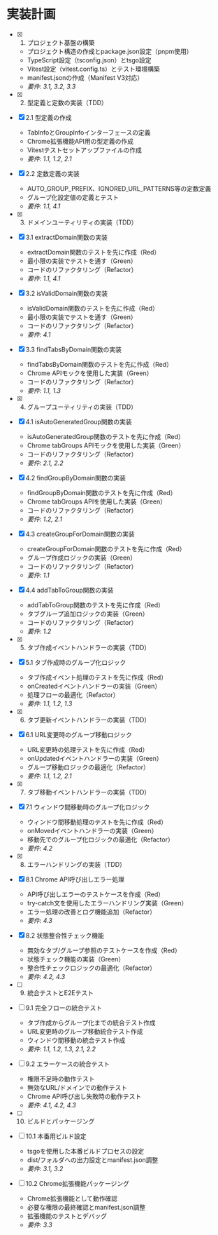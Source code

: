 # 実装計画

- [x] 1. プロジェクト基盤の構築
  - プロジェクト構造の作成とpackage.json設定（pnpm使用）
  - TypeScript設定（tsconfig.json）とtsgo設定
  - Vitest設定（vitest.config.ts）とテスト環境構築
  - manifest.jsonの作成（Manifest V3対応）
  - _要件: 3.1, 3.2, 3.3_

- [x] 2. 型定義と定数の実装（TDD）
- [x] 2.1 型定義の作成
  - TabInfoとGroupInfoインターフェースの定義
  - Chrome拡張機能API用の型定義の作成
  - Vitestテストセットアップファイルの作成
  - _要件: 1.1, 1.2, 2.1_

- [x] 2.2 定数定義の実装
  - AUTO_GROUP_PREFIX、IGNORED_URL_PATTERNS等の定数定義
  - グループ化設定値の定義とテスト
  - _要件: 1.1, 4.1_

- [x] 3. ドメインユーティリティの実装（TDD）
- [x] 3.1 extractDomain関数の実装
  - extractDomain関数のテストを先に作成（Red）
  - 最小限の実装でテストを通す（Green）
  - コードのリファクタリング（Refactor）
  - _要件: 1.1, 4.1_

- [x] 3.2 isValidDomain関数の実装
  - isValidDomain関数のテストを先に作成（Red）
  - 最小限の実装でテストを通す（Green）
  - コードのリファクタリング（Refactor）
  - _要件: 4.1_

- [x] 3.3 findTabsByDomain関数の実装
  - findTabsByDomain関数のテストを先に作成（Red）
  - Chrome APIモックを使用した実装（Green）
  - コードのリファクタリング（Refactor）
  - _要件: 1.1, 1.3_

- [x] 4. グループユーティリティの実装（TDD）
- [x] 4.1 isAutoGeneratedGroup関数の実装
  - isAutoGeneratedGroup関数のテストを先に作成（Red）
  - Chrome tabGroups APIモックを使用した実装（Green）
  - コードのリファクタリング（Refactor）
  - _要件: 2.1, 2.2_

- [x] 4.2 findGroupByDomain関数の実装
  - findGroupByDomain関数のテストを先に作成（Red）
  - Chrome tabGroups APIを使用した実装（Green）
  - コードのリファクタリング（Refactor）
  - _要件: 1.2, 2.1_

- [x] 4.3 createGroupForDomain関数の実装
  - createGroupForDomain関数のテストを先に作成（Red）
  - グループ作成ロジックの実装（Green）
  - コードのリファクタリング（Refactor）
  - _要件: 1.1_

- [x] 4.4 addTabToGroup関数の実装
  - addTabToGroup関数のテストを先に作成（Red）
  - タブグループ追加ロジックの実装（Green）
  - コードのリファクタリング（Refactor）
  - _要件: 1.2_

- [x] 5. タブ作成イベントハンドラーの実装（TDD）
- [x] 5.1 タブ作成時のグループ化ロジック
  - タブ作成イベント処理のテストを先に作成（Red）
  - onCreatedイベントハンドラーの実装（Green）
  - 処理フローの最適化（Refactor）
  - _要件: 1.1, 1.2, 1.3_

- [x] 6. タブ更新イベントハンドラーの実装（TDD）
- [x] 6.1 URL変更時のグループ移動ロジック
  - URL変更時の処理テストを先に作成（Red）
  - onUpdatedイベントハンドラーの実装（Green）
  - グループ移動ロジックの最適化（Refactor）
  - _要件: 1.1, 1.2, 2.1_

- [x] 7. タブ移動イベントハンドラーの実装（TDD）
- [x] 7.1 ウィンドウ間移動時のグループ化ロジック
  - ウィンドウ間移動処理のテストを先に作成（Red）
  - onMovedイベントハンドラーの実装（Green）
  - 移動先でのグループ化ロジックの最適化（Refactor）
  - _要件: 4.2_

- [x] 8. エラーハンドリングの実装（TDD）
- [x] 8.1 Chrome API呼び出しエラー処理
  - API呼び出しエラーのテストケースを作成（Red）
  - try-catch文を使用したエラーハンドリング実装（Green）
  - エラー処理の改善とログ機能追加（Refactor）
  - _要件: 4.3_

- [x] 8.2 状態整合性チェック機能
  - 無効なタブ/グループ参照のテストケースを作成（Red）
  - 状態チェック機能の実装（Green）
  - 整合性チェックロジックの最適化（Refactor）
  - _要件: 4.2, 4.3_

- [ ] 9. 統合テストとE2Eテスト
- [ ] 9.1 完全フローの統合テスト
  - タブ作成からグループ化までの統合テスト作成
  - URL変更時のグループ移動統合テスト作成
  - ウィンドウ間移動の統合テスト作成
  - _要件: 1.1, 1.2, 1.3, 2.1, 2.2_

- [ ] 9.2 エラーケースの統合テスト
  - 権限不足時の動作テスト
  - 無効なURL/ドメインでの動作テスト
  - Chrome API呼び出し失敗時の動作テスト
  - _要件: 4.1, 4.2, 4.3_

- [ ] 10. ビルドとパッケージング
- [ ] 10.1 本番用ビルド設定
  - tsgoを使用した本番ビルドプロセスの設定
  - dist/フォルダへの出力設定とmanifest.json調整
  - _要件: 3.1, 3.2_

- [ ] 10.2 Chrome拡張機能パッケージング
  - Chrome拡張機能として動作確認
  - 必要な権限の最終確認とmanifest.json調整
  - 拡張機能のテストとデバッグ
  - _要件: 3.3_